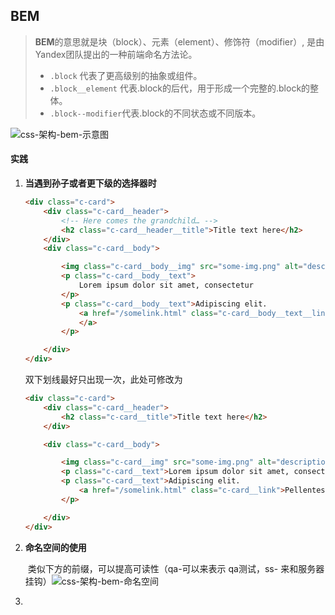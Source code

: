 ## BEM

> **BEM**的意思就是块（block）、元素（element）、修饰符（modifier）, 是由Yandex团队提出的一种前端命名方法论。
>
> * `.block` 代表了更高级别的抽象或组件。
> * `.block__element` 代表.block的后代，用于形成一个完整的.block的整体。
> * `.block--modifier`代表.block的不同状态或不同版本。

![css-架构-bem-示意图](/Users/qxzm/Documents/GitHub/reading-notes/css/img/css-架构-bem-示意图.jpg)



#### 实践

1. **当遇到孙子或者更下级的选择器时**

   ```html
   <div class="c-card">
       <div class="c-card__header">
           <!-- Here comes the grandchild… -->
           <h2 class="c-card__header__title">Title text here</h2>
       </div>
       <div class="c-card__body">
   
           <img class="c-card__body__img" src="some-img.png" alt="description">
           <p class="c-card__body__text">
               Lorem ipsum dolor sit amet, consectetur
           </p>
           <p class="c-card__body__text">Adipiscing elit.
               <a href="/somelink.html" class="c-card__body__text__link">Pellentesque amet
               </a>
           </p>
   
       </div>
   </div>
   ```

   双下划线最好只出现一次，此处可修改为

   ```html
   <div class="c-card">
       <div class="c-card__header">
           <h2 class="c-card__title">Title text here</h2>
       </div>
   
       <div class="c-card__body">
   
           <img class="c-card__img" src="some-img.png" alt="description">
           <p class="c-card__text">Lorem ipsum dolor sit amet, consectetur</p>
           <p class="c-card__text">Adipiscing elit.
               <a href="/somelink.html" class="c-card__link">Pellentesque amet</a>
           </p>
   
       </div>
   </div>
   ```

   

2. **命名空间的使用**

   ​	类似下方的前缀，可以提高可读性（qa-可以来表示 qa测试，ss- 来和服务器挂钩）![css-架构-bem-命名空间](/Users/qxzm/Documents/GitHub/reading-notes/css/img/css-架构-bem-命名空间.png)

3. 